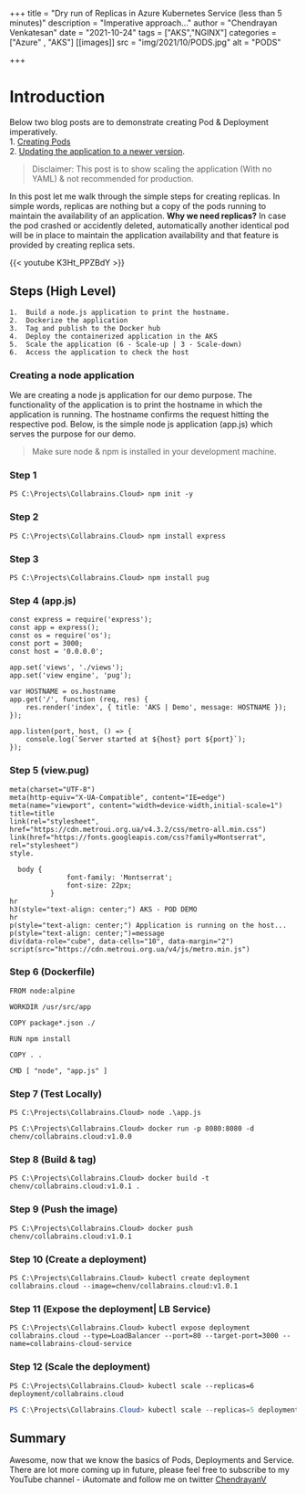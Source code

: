 +++
title = "Dry run of Replicas in Azure Kubernetes Service (less than 5 minutes)"
description = "Imperative approach..."
author = "Chendrayan Venkatesan"
date = "2021-10-24"
tags = ["AKS","NGINX"]
categories = ["Azure" , "AKS"]
[[images]]
  src = "img/2021/10/PODS.jpg"
  alt = "PODS"

+++

# Introduction

Below two blog posts are to demonstrate creating Pod & Deployment imperatively.  
    1.	[Creating Pods](https://about-powershell.com/blog/deploy-nginx-application-in-aks-in-5-min/)  
    2.	[Updating the application to a newer version](https://about-powershell.com/blog/deploy-a-new-version-of-the-application-in-aks-less-than-5-min/).

> Disclaimer: This post is to show scaling the application (With no YAML) & not recommended for production. 

In this post let me walk through the simple steps for creating replicas. In simple words, replicas are nothing but a copy of the pods running to maintain the availability of an application. **Why we need replicas?** In case the pod crashed or accidently deleted, automatically another identical pod will be in place to maintain the application availability and that feature is provided by creating replica sets. 

{{< youtube K3Ht_PPZBdY >}}

## Steps (High Level)

    1.	Build a node.js application to print the hostname. 
    2.	Dockerize the application
    3.	Tag and publish to the Docker hub
    4.	Deploy the containerized application in the AKS
    5.  Scale the application (6 - Scale-up | 3 - Scale-down)
    6.	Access the application to check the host

### Creating a node application

We are creating a node js application for our demo purpose. The functionality of the application is to print the hostname in which the application is running. The hostname confirms the request hitting the respective pod. Below, is the simple node js application (app.js) which serves the purpose for our demo. 

> Make sure node & npm is installed in your development machine. 

### Step 1

```
PS C:\Projects\Collabrains.Cloud> npm init -y
```

### Step 2

```
PS C:\Projects\Collabrains.Cloud> npm install express
```

### Step 3

```
PS C:\Projects\Collabrains.Cloud> npm install pug
```

### Step 4 (app.js)

```
const express = require('express');
const app = express();
const os = require('os');
const port = 3000;
const host = '0.0.0.0';

app.set('views', './views');
app.set('view engine', 'pug');

var HOSTNAME = os.hostname
app.get('/', function (req, res) {
    res.render('index', { title: 'AKS | Demo', message: HOSTNAME });
});

app.listen(port, host, () => {
    console.log(`Server started at ${host} port ${port}`);
});     
```

### Step 5 (view.pug)

```
meta(charset="UTF-8")
meta(http-equiv="X-UA-Compatible", content="IE=edge")
meta(name="viewport", content="width=device-width,initial-scale=1")
title=title
link(rel="stylesheet", href="https://cdn.metroui.org.ua/v4.3.2/css/metro-all.min.css")
link(href="https://fonts.googleapis.com/css?family=Montserrat", rel="stylesheet")
style.
  
  body {
              font-family: 'Montserrat';
              font-size: 22px;
          }
hr
h3(style="text-align: center;") AKS - POD DEMO
hr
p(style="text-align: center;") Application is running on the host...
p(style="text-align: center;")=message
div(data-role="cube", data-cells="10", data-margin="2")
script(src="https://cdn.metroui.org.ua/v4/js/metro.min.js")
```

### Step 6 (Dockerfile)

```
FROM node:alpine

WORKDIR /usr/src/app

COPY package*.json ./

RUN npm install

COPY . .

CMD [ "node", "app.js" ]
```

### Step 7 (Test Locally)

```
PS C:\Projects\Collabrains.Cloud> node .\app.js
```

```
PS C:\Projects\Collabrains.Cloud> docker run -p 8080:8080 -d chenv/collabrains.cloud:v1.0.0
```

### Step 8 (Build & tag)

```
PS C:\Projects\Collabrains.Cloud> docker build -t chenv/collabrains.cloud:v1.0.1 .
```

### Step 9 (Push the image)

```
PS C:\Projects\Collabrains.Cloud> docker push chenv/collabrains.cloud:v1.0.1
```

### Step 10 (Create a deployment)

```
PS C:\Projects\Collabrains.Cloud> kubectl create deployment collabrains.cloud --image=chenv/collabrains.cloud:v1.0.1
```

### Step 11 (Expose the deployment| LB Service)

```
PS C:\Projects\Collabrains.Cloud> kubectl expose deployment collabrains.cloud --type=LoadBalancer --port=80 --target-port=3000 --name=collabrains-cloud-service
```


### Step 12 (Scale the deployment)

```
PS C:\Projects\Collabrains.Cloud> kubectl scale --replicas=6 deployment/collabrains.cloud
```

```PowerShell
PS C:\Projects\Collabrains.Cloud> kubectl scale --replicas=5 deployment/aks-replicas-demo
```

## Summary

Awesome, now that we know the basics of Pods, Deployments and Service. There are lot more coming up in future, please feel free to subscribe to my YouTube channel - iAutomate and follow me on twitter [ChendrayanV](https://twitter.com/chendrayanv)